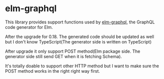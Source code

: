 # elm-graphql

This library provides support functions used by [elm-graphql](https://github.com/jahewson/elm-graphql),
the GraphQL code generator for Elm.

After the upgrade for 0.18. The generated code should be updated as well but I don't know TypeScript(The generator side is written on TypeScript)

After upgrade it only support POST method(Elm package side. The generator side still send GET when it is fetching Schema). 

It's totally doable to support other HTTP method but I want to make sure the POST method works in the right right way first.

